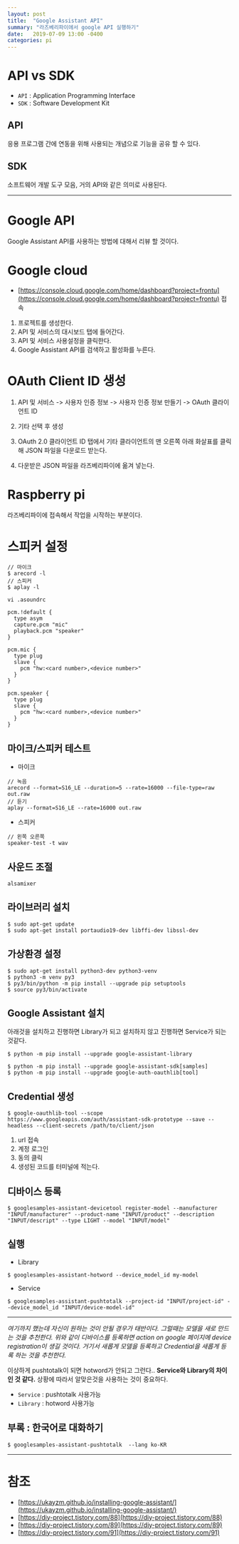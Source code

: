 ```yaml
---
layout: post
title:  "Google Assistant API"
summary: "라즈베리파이에서 google API 실행하기"
date:   2019-07-09 13:00 -0400
categories: pi
---
```


# API vs SDK
- `API` : Application Programming Interface
- `SDK` : Software Development Kit

## API
응용 프로그램 간에 연동을 위해 사용되는 개념으로 기능을 공유 할 수 있다.

## SDK
소프트웨어 개발 도구 모음, 거의 API와 같은 의미로 사용된다.

---

# Google API

Google Assistant API를 사용하는 방법에 대해서 리뷰 할 것이다.

# Google cloud
- [https://console.cloud.google.com/home/dashboard?project=frontu](https://console.cloud.google.com/home/dashboard?project=frontu) 접속

1. 프로젝트를 생성한다.
2. API 및 서비스의 대시보드 탭에 들어간다.
3. API 및 서비스 사용설정을 클릭한다.
4. Google Assistant API를 검색하고 활성화를 누른다.

# OAuth Client ID 생성
1. API 및 서비스 -> 사용자 인증 정보 -> 사용자 인증 정보 만들기 -> OAuth 클라이언트 ID

2. 기타 선택 후 생성

3. OAuth 2.0 클라이언트 ID 탭에서 기타 클라이언트의 맨 오른쪽 아래 화살표를 클릭해 JSON 파일을 다운로드 받는다.

4. 다운받은 JSON 파일을 라즈베리파이에 옮겨 넣는다.

# Raspberry pi

라즈베리파이에 접속해서 작업을 시작하는 부분이다.

# 스피커 설정

```
// 마이크
$ arecord -l
// 스피커
$ aplay -l
```

```
vi .asoundrc
```

```vim
pcm.!default {
  type asym
  capture.pcm "mic"
  playback.pcm "speaker"
}

pcm.mic {
  type plug
  slave {
    pcm "hw:<card number>,<device number>"
  }
}

pcm.speaker {
  type plug
  slave {
    pcm "hw:<card number>,<device number>"
  }
}
```

## 마이크/스피커 테스트

- 마이크

```
// 녹음
arecord --format=S16_LE --duration=5 --rate=16000 --file-type=raw out.raw
// 듣기
aplay --format=S16_LE --rate=16000 out.raw
```

- 스피커

```
// 왼쪽 오른쪽
speaker-test -t wav
```

## 사운드 조절

```
alsamixer
```

## 라이브러리 설치

```
$ sudo apt-get update
$ sudo apt-get install portaudio19-dev libffi-dev libssl-dev
```


## 가상환경 설정

```
$ sudo apt-get install python3-dev python3-venv
$ python3 -m venv py3
$ py3/bin/python -m pip install --upgrade pip setuptools
$ source py3/bin/activate
```

## Google Assistant 설치

아래것을 설치하고 진행하면 Library가 되고 설치하지 않고 진행하면 Service가 되는것같다.

```
$ python -m pip install --upgrade google-assistant-library
```

```
$ python -m pip install --upgrade google-assistant-sdk[samples]
$ python -m pip install --upgrade google-auth-oauthlib[tool]
```

## Credential 생성

```
$ google-oauthlib-tool --scope https://www.googleapis.com/auth/assistant-sdk-prototype --save --headless --client-secrets /path/to/client/json
```

1. url 접속
2. 계정 로그인
3. 동의 클릭
4. 생성된 코드를 터미널에 적는다.

## 디바이스 등록

```
$ googlesamples-assistant-devicetool register-model --manufacturer "INPUT/manufacturer" --product-name "INPUT/product" --description "INPUT/descript" --type LIGHT --model "INPUT/model"
```

## 실행

- Library

```
$ googlesamples-assistant-hotword --device_model_id my-model
```

- Service

```
$ googlesamples-assistant-pushtotalk --project-id "INPUT/project-id" --device_model_id "INPUT/device-model-id"
```

---

*여기까지 했는데 자신이 원하는 것이 안될 경우가 태반이다. 그럴때는 모델을 새로 만드는 것을 추천한다. 위와 같이 디바이스를 등록하면 action on google 페이지에 device registration이 생길 것이다. 거기서 새롭게 모델을 등록하고 Credential을 새롭게 등록 하는 것을 추천한다.*

이상하게 pushtotalk이 되면 hotword가 안되고 그런다.. **Service와 Library의 차이인 것 같다.** 상황에 따라서 알맞은것을 사용하는 것이 중요하다.

- `Service` : pushtotalk 사용가능
- `Library` : hotword 사용가능

## 부록 : 한국어로 대화하기

```
$ googlesamples-assistant-pushtotalk  --lang ko-KR
```

---

# 참조
- [https://ukayzm.github.io/installing-google-assistant/](https://ukayzm.github.io/installing-google-assistant/)
- [https://diy-project.tistory.com/88](https://diy-project.tistory.com/88)
- [https://diy-project.tistory.com/89](https://diy-project.tistory.com/89)
- [https://diy-project.tistory.com/91](https://diy-project.tistory.com/91)
